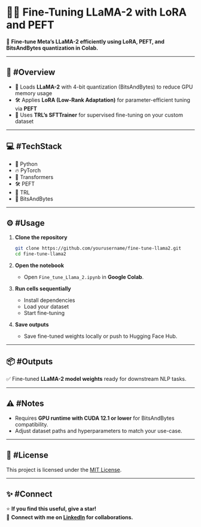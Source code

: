 
# 🦙✨ Fine-Tuning LLaMA-2 with LoRA and PEFT

🚀 **Fine-tune Meta’s LLaMA-2 efficiently using LoRA, PEFT, and BitsAndBytes quantization in Colab.**

---

## 📂 #Overview

- 🔗 Loads **LLaMA-2** with 4-bit quantization (BitsAndBytes) to reduce GPU memory usage  
- 🛠️ Applies **LoRA (Low-Rank Adaptation)** for parameter-efficient tuning via **PEFT**  
- 🤗 Uses **TRL’s SFTTrainer** for supervised fine-tuning on your custom dataset

---

## 💻 #TechStack

- 🐍 Python  
- 🔥 PyTorch  
- 🤗 Transformers  
- 🛠️ PEFT  
- 📝 TRL  
- 🧮 BitsAndBytes

---

## ⚙️ #Usage

1. **Clone the repository**

    ```bash
    git clone https://github.com/yourusername/fine-tune-llama2.git
    cd fine-tune-llama2
    ```

2. **Open the notebook**

    - Open `Fine_tune_Llama_2.ipynb` in **Google Colab**.

3. **Run cells sequentially**

    - Install dependencies  
    - Load your dataset  
    - Start fine-tuning

4. **Save outputs**

    - Save fine-tuned weights locally or push to Hugging Face Hub.

---

## 📦 #Outputs

✅ Fine-tuned **LLaMA-2 model weights** ready for downstream NLP tasks.

---

## ⚠️ #Notes

- Requires **GPU runtime with CUDA 12.1 or lower** for BitsAndBytes compatibility.  
- Adjust dataset paths and hyperparameters to match your use-case.

---

## 📜 #License

This project is licensed under the [MIT License](LICENSE).

---

## ✨ #Connect

⭐ **If you find this useful, give a star!**  
🔗 **Connect with me on [LinkedIn]([https://linkedin.com/in/guneet-singh-bagga-86b42a221]) for collaborations.**


